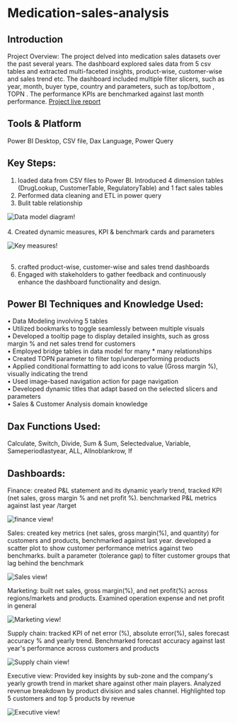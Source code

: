 # Medication-sales-analysis


## Introduction 
Project Overview: The project delved into medication sales datasets over the past several years. The dashboard explored sales data from 5 csv tables and extracted multi-faceted insights, product-wise, customer-wise and sales trend etc. The dashboard included multiple filter slicers, such as year, month, buyer type, country and parameters, such as top/bottom , TOPN . The performance KPIs are benchmarked against last month performance. [Project live report](https://app.powerbi.com/view?r=eyJrIjoiYjM1MzZlNWYtMmNjOS00N2U3LWJiODktYmVjODI5OGRjNzZhIiwidCI6ImM2ZTU0OWIzLTVmNDUtNDAzMi1hYWU5LWQ0MjQ0ZGM1YjJjNCJ9)



## Tools & Platform 
Power BI Desktop, CSV file, Dax Language, Power Query


## Key Steps:
1.	loaded data from CSV files to Power BI. Introduced 4 dimension tables (DrugLookup, CustomerTable, RegulatoryTable) and 1 fact sales tables
2.	Performed data cleaning and ETL in power query
3.	Bulit table relationship 
 
  ![Data model diagram!](https://github.com/user-attachments/assets/c2822d44-3a67-4b7e-b4fe-4246cfdafc19)<br><br>
4. Created dynamic measures, KPI & benchmark cards and parameters <br>

  ![Key measures!](https://github.com/user-attachments/assets/e8cb4587-b314-40a1-8320-dfd26caa9d6f)<br><br>
   
5. crafted product-wise, customer-wise and sales trend dashboards
6. Engaged with stakeholders to gather feedback and continuously enhance the dashboard functionality and design.



## Power BI Techniques and Knowledge Used:
• Data Modeling involving 5 tables<br />
•	Utilized bookmarks to toggle seamlessly between multiple visuals<br />
•	Developed a tooltip page to display detailed insights, such as gross margin % and net sales trend for customers<br />
•	Employed bridge tables in data model for many * many relationships<br />
•	Created TOPN parameter to filter top/underperforming products <br />
•	Applied conditional formatting to add icons to value (Gross margin %), visually indicating the trend<br />
• Used image-based navigation action for page navigation<br />
• Developed dynamic titles that adapt based on the selected slicers and parameters<br />
• Sales & Customer Analysis domain knowledge


## Dax Functions Used:
Calculate, Switch, Divide, Sum & Sum, Selectedvalue, Variable, Sameperiodlastyear, ALL, Allnoblankrow, If

## Dashboards:
Finance: created P&L statement and its dynamic yearly trend, tracked KPI (net sales, gross margin % and net profit %). benchmarked P&L metrics against last year /target

![finance view!](https://github.com/user-attachments/assets/f1064784-1674-48a4-a9e3-68e41bcca840)


  

Sales: created key metrics (net sales, gross margin(%), and quantity) for customers and products, benchmarked against last year. developed a scatter plot to show customer performance metrics against two benchmarks. built a parameter (tolerance gap) to filter customer groups that lag behind the benchmark 

![Sales view!](https://github.com/user-attachments/assets/b8f53bf5-1d13-4c65-ab0d-c21f12ec2a32)





Marketing: built net sales, gross margin(%), and net profit(%) across regions/markets and products. Examined operation expense and net profit in general

![Marketing view!](https://github.com/user-attachments/assets/19cc0eb3-e864-4cee-b492-55813f995862)



Supply chain: tracked KPI of net error (%), absolute error(%), sales forecast accuracy % and yearly trend. Benchmarked forecast accuracy against last year's performance across customers and products

![Supply chain view!](https://github.com/user-attachments/assets/fcd9f4e4-6b4d-4014-96d3-641c95c191f2)


Executive view: Provided key insights by sub-zone and the company's yearly growth trend in market share against other main players. Analyzed revenue breakdown by product division and sales channel. Highlighted top 5 customers and top 5 products by revenue

![Executive view!](https://github.com/user-attachments/assets/4d16dfaf-1ba2-4a3b-bbdc-ada5e7ec8779)





